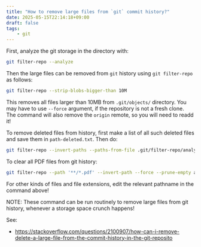 ```yaml
---
title: "How to remove large files from `git` commit history?"
date: 2025-05-15T22:14:18+09:00
draft: false
tags:
    - git
---
```


First, analyze the git storage in the directory with:

```bash
git filter-repo --analyze
```

Then the large files can be removed from `git` history using `git filter-repo` as follows:

```bash
git filter-repo --strip-blobs-bigger-than 10M
```

This removes all files larger than 10MB from `.git/objects/` directory. You may have to use `--force` argument, if the repository is not a fresh clone. The command will also remove the `origin` remote, so you will need to readd it!

To remove deleted files from history, first make a list of all such deleted files and save them in `path-deleted.txt`. Then do:

```bash
git filter-repo --invert-paths --paths-from-file .git/filter-repo/analysis/path-deleted.txt --force
```

To clear all PDF files from git history:

```bash
git filter-repo --path '**/*.pdf' --invert-path --force --prune-empty auto
```

For other kinds of files and file extensions, edit the relevant pathname in the command above!

NOTE: These command can be run routinely to remove large files from git history, whenever a storage space crunch happens!


See:

- https://stackoverflow.com/questions/2100907/how-can-i-remove-delete-a-large-file-from-the-commit-history-in-the-git-reposito

